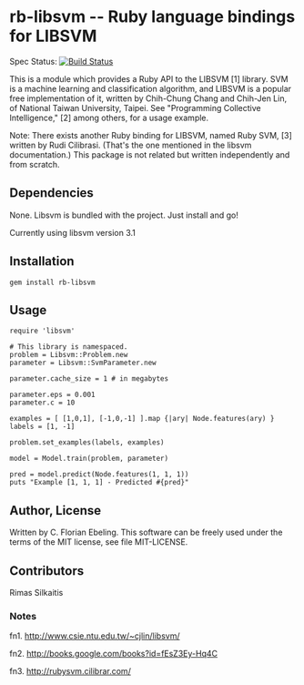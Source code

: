 # rb-libsvm -- Ruby language bindings for LIBSVM

Spec Status: [![Build Status](https://secure.travis-ci.org/febeling/rb-libsvm.png)](http://travis-ci.org/febeling/rb-libsvm)

This is a module which provides a Ruby API to the LIBSVM [1] library.
SVM is a machine learning and classification algorithm, and LIBSVM is
a popular free implementation of it, written by Chih-Chung Chang and
Chih-Jen Lin, of National Taiwan University, Taipei. See "Programming
Collective Intelligence," [2] among others, for a usage example.

Note: There exists another Ruby binding for LIBSVM, named Ruby SVM,
[3] written by Rudi Cilibrasi. (That's the one mentioned in the
libsvm documentation.) This package is not related but written
independently and from scratch.

## Dependencies

None.  Libsvm is bundled with the project.  Just install and go!

Currently using libsvm version 3.1

## Installation

    gem install rb-libsvm

## Usage

    require 'libsvm'

    # This library is namespaced.
    problem = Libsvm::Problem.new
    parameter = Libsvm::SvmParameter.new

    parameter.cache_size = 1 # in megabytes

    parameter.eps = 0.001
    parameter.c = 10

    examples = [ [1,0,1], [-1,0,-1] ].map {|ary| Node.features(ary) }
    labels = [1, -1]

    problem.set_examples(labels, examples)

    model = Model.train(problem, parameter)

    pred = model.predict(Node.features(1, 1, 1))
    puts "Example [1, 1, 1] - Predicted #{pred}"


## Author, License

Written by C. Florian Ebeling. This software can be freely used under
the terms of the MIT license, see file MIT-LICENSE.

## Contributors

Rimas Silkaitis

### Notes

fn1. http://www.csie.ntu.edu.tw/~cjlin/libsvm/

fn2. http://books.google.com/books?id=fEsZ3Ey-Hq4C

fn3. http://rubysvm.cilibrar.com/


